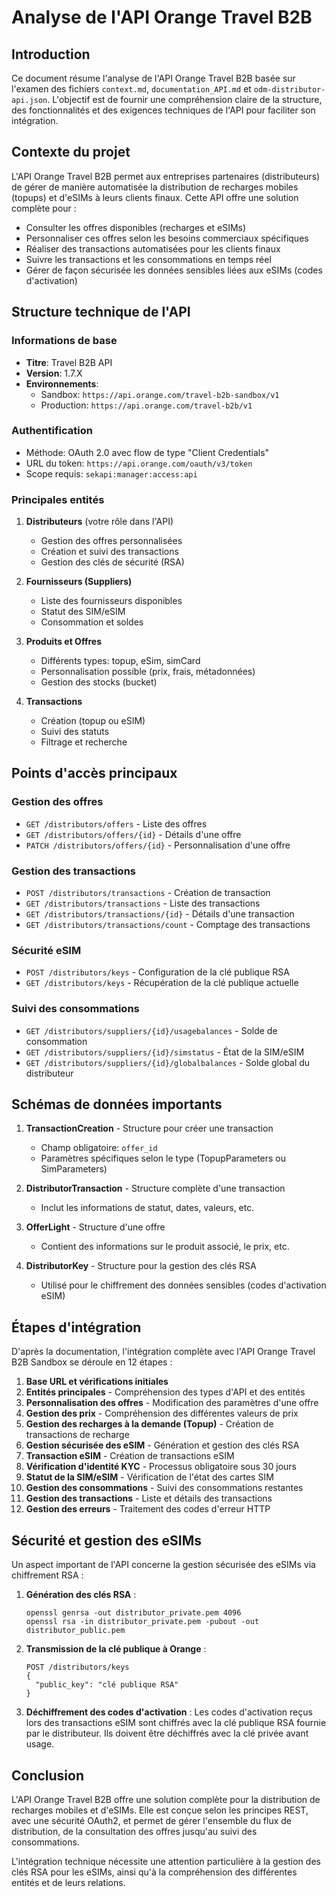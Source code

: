 # Analyse de l'API Orange Travel B2B

## Introduction

Ce document résume l'analyse de l'API Orange Travel B2B basée sur l'examen des fichiers `context.md`, `documentation_API.md` et `odm-distributor-api.json`. L'objectif est de fournir une compréhension claire de la structure, des fonctionnalités et des exigences techniques de l'API pour faciliter son intégration.

## Contexte du projet

L'API Orange Travel B2B permet aux entreprises partenaires (distributeurs) de gérer de manière automatisée la distribution de recharges mobiles (topups) et d'eSIMs à leurs clients finaux. Cette API offre une solution complète pour :

- Consulter les offres disponibles (recharges et eSIMs)
- Personnaliser ces offres selon les besoins commerciaux spécifiques
- Réaliser des transactions automatisées pour les clients finaux
- Suivre les transactions et les consommations en temps réel
- Gérer de façon sécurisée les données sensibles liées aux eSIMs (codes d'activation)

## Structure technique de l'API

### Informations de base
- **Titre**: Travel B2B API
- **Version**: 1.7.X
- **Environnements**:
  - Sandbox: `https://api.orange.com/travel-b2b-sandbox/v1`
  - Production: `https://api.orange.com/travel-b2b/v1`

### Authentification
- Méthode: OAuth 2.0 avec flow de type "Client Credentials"
- URL du token: `https://api.orange.com/oauth/v3/token`
- Scope requis: `sekapi:manager:access:api`

### Principales entités

1. **Distributeurs** (votre rôle dans l'API)
   - Gestion des offres personnalisées
   - Création et suivi des transactions
   - Gestion des clés de sécurité (RSA)

2. **Fournisseurs (Suppliers)**
   - Liste des fournisseurs disponibles
   - Statut des SIM/eSIM
   - Consommation et soldes

3. **Produits et Offres**
   - Différents types: topup, eSim, simCard
   - Personnalisation possible (prix, frais, métadonnées)
   - Gestion des stocks (bucket)

4. **Transactions**
   - Création (topup ou eSIM)
   - Suivi des statuts
   - Filtrage et recherche

## Points d'accès principaux

### Gestion des offres
- `GET /distributors/offers` - Liste des offres
- `GET /distributors/offers/{id}` - Détails d'une offre
- `PATCH /distributors/offers/{id}` - Personnalisation d'une offre

### Gestion des transactions
- `POST /distributors/transactions` - Création de transaction
- `GET /distributors/transactions` - Liste des transactions
- `GET /distributors/transactions/{id}` - Détails d'une transaction
- `GET /distributors/transactions/count` - Comptage des transactions

### Sécurité eSIM
- `POST /distributors/keys` - Configuration de la clé publique RSA
- `GET /distributors/keys` - Récupération de la clé publique actuelle

### Suivi des consommations
- `GET /distributors/suppliers/{id}/usagebalances` - Solde de consommation
- `GET /distributors/suppliers/{id}/simstatus` - État de la SIM/eSIM
- `GET /distributors/suppliers/{id}/globalbalances` - Solde global du distributeur

## Schémas de données importants

1. **TransactionCreation** - Structure pour créer une transaction
   - Champ obligatoire: `offer_id`
   - Paramètres spécifiques selon le type (TopupParameters ou SimParameters)

2. **DistributorTransaction** - Structure complète d'une transaction
   - Inclut les informations de statut, dates, valeurs, etc.

3. **OfferLight** - Structure d'une offre
   - Contient des informations sur le produit associé, le prix, etc.

4. **DistributorKey** - Structure pour la gestion des clés RSA
   - Utilisé pour le chiffrement des données sensibles (codes d'activation eSIM)

## Étapes d'intégration

D'après la documentation, l'intégration complète avec l'API Orange Travel B2B Sandbox se déroule en 12 étapes :

1. **Base URL et vérifications initiales**
2. **Entités principales** - Compréhension des types d'API et des entités
3. **Personnalisation des offres** - Modification des paramètres d'une offre
4. **Gestion des prix** - Compréhension des différentes valeurs de prix
5. **Gestion des recharges à la demande (Topup)** - Création de transactions de recharge
6. **Gestion sécurisée des eSIM** - Génération et gestion des clés RSA
7. **Transaction eSIM** - Création de transactions eSIM
8. **Vérification d'identité KYC** - Processus obligatoire sous 30 jours
9. **Statut de la SIM/eSIM** - Vérification de l'état des cartes SIM
10. **Gestion des consommations** - Suivi des consommations restantes
11. **Gestion des transactions** - Liste et détails des transactions
12. **Gestion des erreurs** - Traitement des codes d'erreur HTTP

## Sécurité et gestion des eSIMs

Un aspect important de l'API concerne la gestion sécurisée des eSIMs via chiffrement RSA :

1. **Génération des clés RSA** :
   ```
   openssl genrsa -out distributor_private.pem 4096
   openssl rsa -in distributor_private.pem -pubout -out distributor_public.pem
   ```

2. **Transmission de la clé publique à Orange** :
   ```
   POST /distributors/keys
   {
     "public_key": "clé publique RSA"
   }
   ```

3. **Déchiffrement des codes d'activation** :
   Les codes d'activation reçus lors des transactions eSIM sont chiffrés avec la clé publique RSA fournie par le distributeur. Ils doivent être déchiffrés avec la clé privée avant usage.

## Conclusion

L'API Orange Travel B2B offre une solution complète pour la distribution de recharges mobiles et d'eSIMs. Elle est conçue selon les principes REST, avec une sécurité OAuth2, et permet de gérer l'ensemble du flux de distribution, de la consultation des offres jusqu'au suivi des consommations.

L'intégration technique nécessite une attention particulière à la gestion des clés RSA pour les eSIMs, ainsi qu'à la compréhension des différentes entités et de leurs relations.
